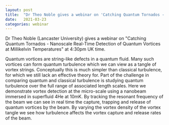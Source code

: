 ```yaml
---
layout: post
title:  "Dr Theo Noble gives a webinar on 'Catching Quantum Tornados - Nanoscale Real-Time Detection of Quantum Vortices at Millikelvin Temperatures' at 4:30pm (UK)"
date:   2021-03-23
categories: webinar
---
```

Dr Theo Noble (Lancaster University) gives a webinar on "Catching Quantum Tornados - Nanoscale Real-Time Detection of Quantum Vortices at Millikelvin Temperatures" at 4:30pm UK time.

Quantum vortices are string-like defects in a quantum fluid. Many such vortices can form quantum turbulence which we can view as a tangle of vortex strings. Conceptually this is much simpler than classical turbulence, for which we still lack an effective theory for. Part of the challenge in comparing quantum and classical turbulence is studying quantum turbulence over the full range of associated length scales. Here we demonstrate vortex detection at the micro-scale using a nanobeam immersed in superfluid 4He at 10mK. By tracking the resonant frequency of the beam we can see in real time the capture, trapping and release of quantum vortices by the beam. By varying the vortex density of the vortex tangle we see how turbulence affects the vortex capture and release rates of the beam. 


